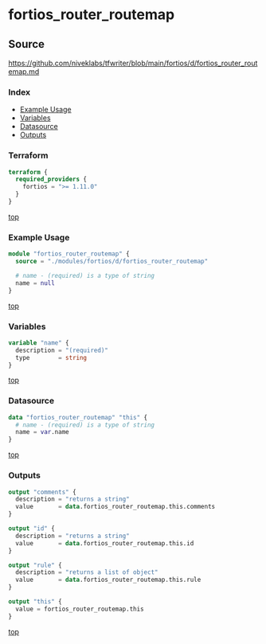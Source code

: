 # fortios_router_routemap

## Source

https://github.com/niveklabs/tfwriter/blob/main/fortios/d/fortios_router_routemap.md

### Index

- [Example Usage](#example-usage)
- [Variables](#variables)
- [Datasource](#datasource)
- [Outputs](#outputs)

### Terraform

```terraform
terraform {
  required_providers {
    fortios = ">= 1.11.0"
  }
}
```

[top](#index)

### Example Usage

```terraform
module "fortios_router_routemap" {
  source = "./modules/fortios/d/fortios_router_routemap"

  # name - (required) is a type of string
  name = null
}
```

[top](#index)

### Variables

```terraform
variable "name" {
  description = "(required)"
  type        = string
}
```

[top](#index)

### Datasource

```terraform
data "fortios_router_routemap" "this" {
  # name - (required) is a type of string
  name = var.name
}
```

[top](#index)

### Outputs

```terraform
output "comments" {
  description = "returns a string"
  value       = data.fortios_router_routemap.this.comments
}

output "id" {
  description = "returns a string"
  value       = data.fortios_router_routemap.this.id
}

output "rule" {
  description = "returns a list of object"
  value       = data.fortios_router_routemap.this.rule
}

output "this" {
  value = fortios_router_routemap.this
}
```

[top](#index)